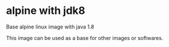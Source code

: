 # alpine with jdk8
Base alpine linux image with java 1.8

This image can be used as a base for other images or softwares.
